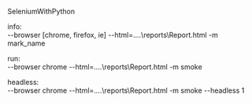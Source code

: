 SeleniumWithPython

info:  
 --browser [chrome, firefox, ie] --html=..\..\reports\Report.html -m mark_name

run:  
 --browser chrome --html=..\..\reports\Report.html -m smoke
 
headless:  
--browser chrome --html=..\..\reports\Report.html -m smoke --headless 1
